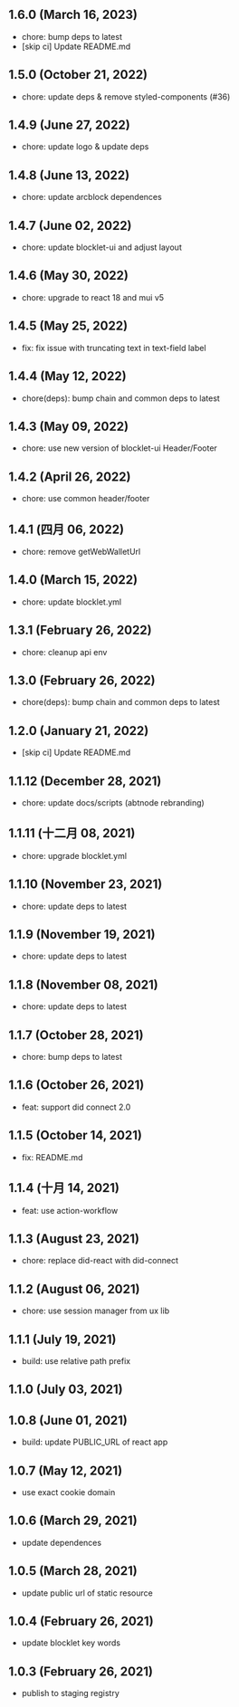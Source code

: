 ## 1.6.0 (March 16, 2023)

- chore: bump deps to latest
- [skip ci] Update README.md

## 1.5.0 (October 21, 2022)

- chore: update deps & remove styled-components (#36)

## 1.4.9 (June 27, 2022)

- chore: update logo & update deps

## 1.4.8 (June 13, 2022)

- chore: update arcblock dependences

## 1.4.7 (June 02, 2022)

- chore: update blocklet-ui and adjust layout

## 1.4.6 (May 30, 2022)

- chore: upgrade to react 18 and mui v5

## 1.4.5 (May 25, 2022)

- fix: fix issue with truncating text in text-field label

## 1.4.4 (May 12, 2022)

- chore(deps): bump chain and common deps to latest

## 1.4.3 (May 09, 2022)

- chore: use new version of blocklet-ui Header/Footer

## 1.4.2 (April 26, 2022)

- chore: use common header/footer

## 1.4.1 (四月 06, 2022)

- chore: remove getWebWalletUrl

## 1.4.0 (March 15, 2022)

- chore: update blocklet.yml

## 1.3.1 (February 26, 2022)

- chore: cleanup api env

## 1.3.0 (February 26, 2022)

- chore(deps): bump chain and common deps to latest

## 1.2.0 (January 21, 2022)

- [skip ci] Update README.md

## 1.1.12 (December 28, 2021)

- chore: update docs/scripts (abtnode rebranding)

## 1.1.11 (十二月 08, 2021)

- chore: upgrade blocklet.yml

## 1.1.10 (November 23, 2021)

- chore: update deps to latest

## 1.1.9 (November 19, 2021)

- chore: update deps to latest

## 1.1.8 (November 08, 2021)

- chore: update deps to latest

## 1.1.7 (October 28, 2021)

- chore: bump deps to latest

## 1.1.6 (October 26, 2021)

- feat: support did connect 2.0

## 1.1.5 (October 14, 2021)

- fix: README.md

## 1.1.4 (十月 14, 2021)

- feat: use action-workflow

## 1.1.3 (August 23, 2021)

- chore: replace did-react with did-connect

## 1.1.2 (August 06, 2021)

- chore: use session manager from ux lib

## 1.1.1 (July 19, 2021)

- build: use relative path prefix

## 1.1.0 (July 03, 2021)

## 1.0.8 (June 01, 2021)

- build: update PUBLIC_URL of react app

## 1.0.7 (May 12, 2021)

- use exact cookie domain

## 1.0.6 (March 29, 2021)

- update dependences

## 1.0.5 (March 28, 2021)

- update public url of static resource

## 1.0.4 (February 26, 2021)

- update blocklet key words

## 1.0.3 (February 26, 2021)

- publish to staging registry
